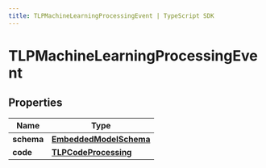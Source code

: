 ```yaml
---
title: TLPMachineLearningProcessingEvent | TypeScript SDK
---
```



# TLPMachineLearningProcessingEvent


## Properties

Name | Type
------------ | -------------
**schema** | [**EmbeddedModelSchema**](EmbeddedModelSchema)
**code** | [**TLPCodeProcessing**](TLPCodeProcessing)


